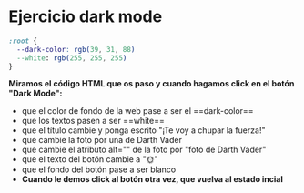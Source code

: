 

# Ejercicio dark mode

```css
:root {
  --dark-color: rgb(39, 31, 88)
  --white: rgb(255, 255, 255)
}
```

**Miramos el código HTML que os paso y cuando hagamos click en el botón "Dark Mode":**

 * que el color de fondo de la web pase a ser el ==dark-color==
 * que los textos pasen a ser ==white==
 * que el título cambie y ponga escrito "¡Te voy a chupar la fuerza!"
 * que cambie la foto por una de Darth Vader
 * que cambie el atributo alt="" de la foto por  "foto de Darth Vader"
 * que el texto del botón cambie a "🌞"
 * que el fondo del botón pase a ser blanco
 * **Cuando le demos click al botón otra vez, que vuelva al estado incial**

